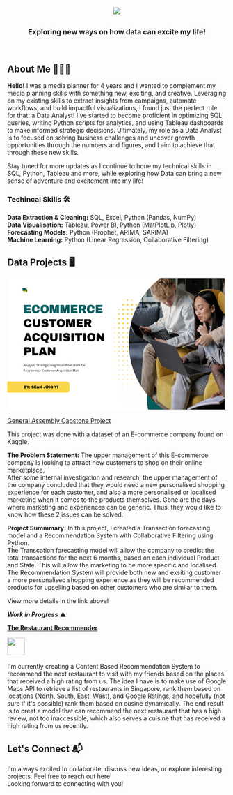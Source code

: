 <h1 align="center">
    <img src="https://readme-typing-svg.herokuapp.com/?font=Righteous&size=35&center=true&vCenter=true&width=500&height=70&duration=3500&lines=Hi+There!+👋;+I'm+Jing+Yi!;+Welcome+to+my+GitHub+page!" />
</h1>
<h3 align="center">Exploring new ways on how data can excite my life!</h3>
<br/>

## About Me 👨🏻‍💻

**Hello!**
I was a media planner for 4 years and I wanted to complement my media planning skills with something new, exciting, and creative. Leveraging on my existing skills to extract insights from campaigns, automate workflows, and build impactful visualizations, I found just the perfect role for that: a Data Analyst! I've started to become proficient in optimizing SQL queries, writing Python scripts for analytics, and using Tableau dashboards to make informed strategic decisions. Ultimately, my role as a Data Analyst is to focused on solving business challenges and uncover growth opportunities through the numbers and figures, and I aim to achieve that through these new skills.

Stay tuned for more updates as I continue to hone my technical skills in SQL, Python, Tableau and more, while exploring how Data can bring a new sense of adventure and excitement into my life!

### Techincal Skills 🛠️

**Data Extraction & Cleaning:** SQL, Excel, Python (Pandas, NumPy)<br/>
**Data Visualisation:** Tableau, Power BI, Python (MatPlotLib, Plotly)<br/>
**Forecasting Models:** Python (Prophet, ARIMA, SARIMA)<br/>
**Machine Learning:** Python (Linear Regression, Collaborative Filtering) 


## Data Projects 🖥️

<img src="capstone_proj.png" alt="Capstone Project" width="500" height="300"/>

[General Assembly Capstone Project](https://github.com/MatthiasJY/GA_Capstone)

This project was done with a dataset of an E-commerce company found on Kaggle. 


**The Problem Statement:** The upper management of this E-commerce company is looking to attract new customers to shop on their online marketplace.<br/>
After some internal investigation and research, the upper management of the company concluded that they would need a new personalised shopping experience for each customer, and also a more personalised or localised marketing when it comes to the products themselves. Gone are the days where marketing and experiences can be generic. Thus, they would like to know how these 2 issues can be solved.  

**Project Summmary:** In this project, I created a Transaction forecasting model and a Recommendation System with Collaborative Filtering using Python.<br/>
The Transcation forecasting model will allow the company to predict the total transactions for the next 6 months, based on each individual Product and State. This will allow the marketing to be more specific and localised. <br/>
The Recommendation System will provide both new and exsiting customer a more personalised shopping experience as they will be recommended products for upselling based on other customers who are similar to them.<br/>

View more details in the link above!


***Work in Progress*** ⚠️

**<u>The Restaurant Recommender</u>**

<img src="https://i.giphy.com/media/v1.Y2lkPTc5MGI3NjExZHZheDQwZG0zNTIyaHk3NXJqNWZ5bW5lY3Y2Znd6dzJsb2U2OWwweSZlcD12MV9pbnRlcm5hbF9naWZfYnlfaWQmY3Q9Zw/lOfSzpPeMb9gF2OJ5O/giphy.gif" width="40" height="40" />

I'm currently creating a Content Based Recommendation System to recommend the next restaurant to visit with my friends based on the places that received a high rating from us. The idea I have is to make use of Google Maps API to retrieve a list of restaurants in Singapore, rank them based on locations (North, South, East, West), and Google Ratings, and hopefully (not sure if it's possible) rank them based on cusine dynamically. The end result is to creat a model that can recommend the next restaurant that has a high review, not too inaccessible, which also serves a cuisine that has received a high rating from us recently.


## Let's Connect 📬

I'm always excited to collaborate, discuss new ideas, or explore interesting projects. Feel free to reach out here!<br/>
Looking forward to connecting with you!
